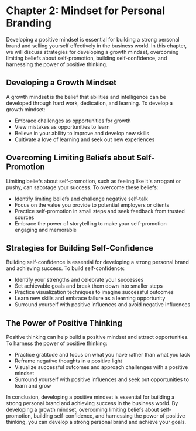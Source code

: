 Chapter 2: Mindset for Personal Branding
========================================

Developing a positive mindset is essential for building a strong personal brand and selling yourself effectively in the business world. In this chapter, we will discuss strategies for developing a growth mindset, overcoming limiting beliefs about self-promotion, building self-confidence, and harnessing the power of positive thinking.

Developing a Growth Mindset
---------------------------

A growth mindset is the belief that abilities and intelligence can be developed through hard work, dedication, and learning. To develop a growth mindset:

* Embrace challenges as opportunities for growth
* View mistakes as opportunities to learn
* Believe in your ability to improve and develop new skills
* Cultivate a love of learning and seek out new experiences

Overcoming Limiting Beliefs about Self-Promotion
------------------------------------------------

Limiting beliefs about self-promotion, such as feeling like it's arrogant or pushy, can sabotage your success. To overcome these beliefs:

* Identify limiting beliefs and challenge negative self-talk
* Focus on the value you provide to potential employers or clients
* Practice self-promotion in small steps and seek feedback from trusted sources
* Embrace the power of storytelling to make your self-promotion engaging and memorable

Strategies for Building Self-Confidence
---------------------------------------

Building self-confidence is essential for developing a strong personal brand and achieving success. To build self-confidence:

* Identify your strengths and celebrate your successes
* Set achievable goals and break them down into smaller steps
* Practice visualization techniques to imagine successful outcomes
* Learn new skills and embrace failure as a learning opportunity
* Surround yourself with positive influences and avoid negative influences

The Power of Positive Thinking
------------------------------

Positive thinking can help build a positive mindset and attract opportunities. To harness the power of positive thinking:

* Practice gratitude and focus on what you have rather than what you lack
* Reframe negative thoughts in a positive light
* Visualize successful outcomes and approach challenges with a positive mindset
* Surround yourself with positive influences and seek out opportunities to learn and grow

In conclusion, developing a positive mindset is essential for building a strong personal brand and achieving success in the business world. By developing a growth mindset, overcoming limiting beliefs about self-promotion, building self-confidence, and harnessing the power of positive thinking, you can develop a strong personal brand and achieve your goals.


